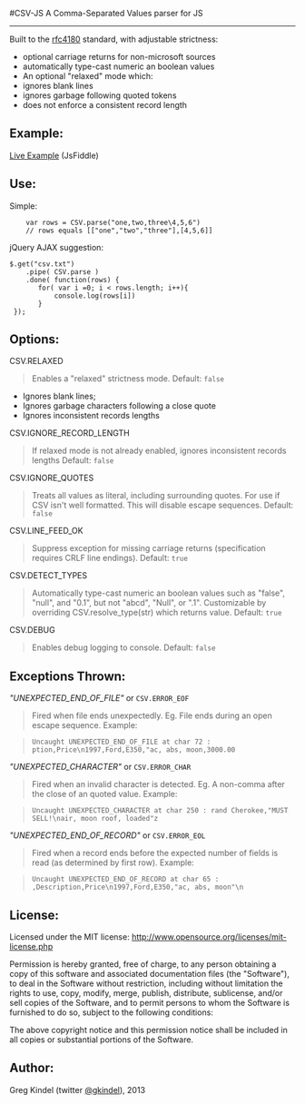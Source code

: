 #CSV-JS 
A Comma-Separated Values parser for JS

-----

Built to the <a href="http://www.ietf.org/rfc/rfc4180.txt">rfc4180</a> standard, with adjustable strictness:

- optional carriage returns for non-microsoft sources 
- automatically type-cast numeric an boolean values
- An optional "relaxed" mode which: 
 - ignores blank lines
 - ignores garbage following quoted tokens
 - does not enforce a consistent record length

Example:
----
<a href="http://jsfiddle.net/gkindel/K6kda/">Live Example</a> (JsFiddle)

Use:
----
Simple:

        var rows = CSV.parse("one,two,three\4,5,6")
        // rows equals [["one","two","three"],[4,5,6]]

jQuery AJAX suggestion:

    $.get("csv.txt")
        .pipe( CSV.parse )
        .done( function(rows) {
           for( var i =0; i < rows.length; i++){
               console.log(rows[i])
           }
     });

Options:
----

CSV.RELAXED

> Enables a "relaxed" strictness mode. Default: `false`

- Ignores blank lines;
- Ignores garbage characters following a close quote
- Ignores inconsistent records lengths
     
CSV.IGNORE\_RECORD\_LENGTH

> If relaxed mode is not already enabled, ignores inconsistent records lengths Default: `false`

CSV.IGNORE\_QUOTES

> Treats all values as literal, including surrounding quotes. For use if CSV isn't well formatted. This will disable escape sequences. Default: `false`

CSV.LINE\_FEED\_OK

> Suppress exception for missing carriage returns (specification requires CRLF line endings). Default: `true`

CSV.DETECT\_TYPES

> Automatically type-cast numeric an boolean values such as "false", "null", and "0.1", but not "abcd", "Null", or ".1".  Customizable by overriding CSV.resolve_type(str) which returns value.  Default: `true`

CSV.DEBUG

> Enables debug logging to console.  Default: `false`

Exceptions Thrown:
----

*"UNEXPECTED\_END\_OF\_FILE"* or `CSV.ERROR_EOF`

> Fired when file ends unexpectedly. Eg. File ends during an open escape sequence. Example:

>`Uncaught UNEXPECTED_END_OF_FILE at char 72 : ption,Price\n1997,Ford,E350,"ac, abs, moon,3000.00`

*"UNEXPECTED_CHARACTER"*  or `CSV.ERROR_CHAR`

> Fired when an invalid character is detected. Eg. A non-comma after the close of an quoted value. Example:

>   `Uncaught UNEXPECTED_CHARACTER at char 250 : rand Cherokee,"MUST SELL!\nair, moon roof, loaded"z`


*"UNEXPECTED_END_OF_RECORD"* or `CSV.ERROR_EOL`

> Fired when a record ends before the expected number of fields is read (as determined by first row). Example:

> `Uncaught UNEXPECTED_END_OF_RECORD at char 65 : ,Description,Price\n1997,Ford,E350,"ac, abs, moon"\n `

License:
----
Licensed under the MIT license: http://www.opensource.org/licenses/mit-license.php

Permission is hereby granted, free of charge, to any person obtaining a copy
of this software and associated documentation files (the "Software"), to deal
in the Software without restriction, including without limitation the rights
to use, copy, modify, merge, publish, distribute, sublicense, and/or sell
copies of the Software, and to permit persons to whom the Software is
furnished to do so, subject to the following conditions:

The above copyright notice and this permission notice shall be included in
all copies or substantial portions of the Software.

Author:
---- 
Greg Kindel (twitter <a href="http://twitter.com/gkindel">@gkindel</a>), 2013
